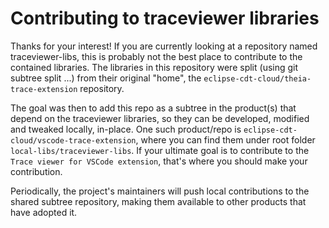 # Contributing to traceviewer libraries

Thanks for your interest! If you are currently looking at a repository named traceviewer-libs, this is probably not the best place to contribute to the contained libraries. The libraries in this repository were split (using git subtree split ...) from their original "home", the `eclipse-cdt-cloud/theia-trace-extension` repository. 

The goal was then to add this repo as a subtree in the product(s) that depend on the traceviewer libraries, so they can be developed, modified and tweaked locally, in-place. One such product/repo is `eclipse-cdt-cloud/vscode-trace-extension`, where you can find them under root folder `local-libs/traceviewer-libs`. If your ultimate goal is to contribute to the `Trace viewer for VSCode extension`, that's where you should make your contribution. 

Periodically, the project's maintainers will push local contributions to the shared subtree repository, making them available to other products that have adopted it. 

